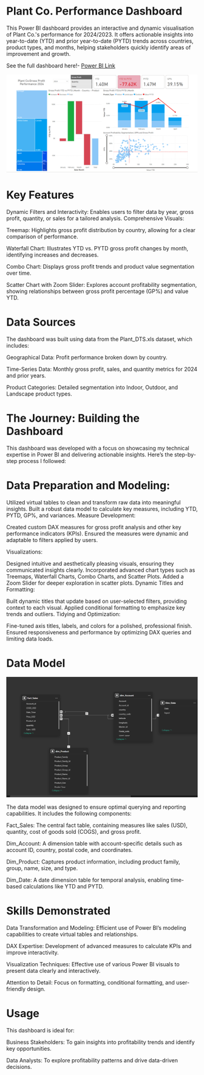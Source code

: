 # Plant Co. Performance Dashboard

This Power BI dashboard provides an interactive and dynamic visualisation of Plant Co.'s performance for 2024/2023. It offers actionable insights into year-to-date (YTD) and prior year-to-date (PYTD) trends across countries, product types, and months, helping stakeholders quickly identify areas of improvement and growth.

See the full dashboard here!- [Power BI Link](https://app.powerbi.com/view?r=eyJrIjoiMDU3NWU4ZmEtZTdlZi00NGU2LThmNzAtMDhiZjUxZjdhZDkyIiwidCI6ImFlMzg1NGFjLWE2MDYtNDQ3OS1hZWQwLTg3YmExMTYwYTQzMyJ9)

![Dashboard Screenshot](Dashboard%20Screenshot.png)

# Key Features
Dynamic Filters and Interactivity: Enables users to filter data by year, gross profit, quantity, or sales for a tailored analysis.
Comprehensive Visuals:

Treemap: Highlights gross profit distribution by country, allowing for a clear comparison of performance.

Waterfall Chart: Illustrates YTD vs. PYTD gross profit changes by month, identifying increases and decreases.

Combo Chart: Displays gross profit trends and product value segmentation over time.

Scatter Chart with Zoom Slider: Explores account profitability segmentation, showing relationships between gross profit percentage (GP%) and value YTD.

# Data Sources
The dashboard was built using data from the Plant_DTS.xls dataset, which includes:

Geographical Data: Profit performance broken down by country.

Time-Series Data: Monthly gross profit, sales, and quantity metrics for 2024 and prior years.

Product Categories: Detailed segmentation into Indoor, Outdoor, and Landscape product types.

# The Journey: Building the Dashboard
This dashboard was developed with a focus on showcasing my technical expertise in Power BI and delivering actionable insights. Here’s the step-by-step process I followed:

# Data Preparation and Modeling:

Utilized virtual tables to clean and transform raw data into meaningful insights.
Built a robust data model to calculate key measures, including YTD, PYTD, GP%, and variances.
Measure Development:

Created custom DAX measures for gross profit analysis and other key performance indicators (KPIs).
Ensured the measures were dynamic and adaptable to filters applied by users.

Visualizations:

Designed intuitive and aesthetically pleasing visuals, ensuring they communicated insights clearly.
Incorporated advanced chart types such as Treemaps, Waterfall Charts, Combo Charts, and Scatter Plots.
Added a Zoom Slider for deeper exploration in scatter plots.
Dynamic Titles and Formatting:

Built dynamic titles that update based on user-selected filters, providing context to each visual.
Applied conditional formatting to emphasize key trends and outliers.
Tidying and Optimization:

Fine-tuned axis titles, labels, and colors for a polished, professional finish.
Ensured responsiveness and performance by optimizing DAX queries and limiting data loads.

# Data Model

![Data Model](DataModel.png)

The data model was designed to ensure optimal querying and reporting capabilities. It includes the following components:

Fact_Sales: The central fact table, containing measures like sales (USD), quantity, cost of goods sold (COGS), and gross profit.

Dim_Account: A dimension table with account-specific details such as account ID, country, postal code, and coordinates.

Dim_Product: Captures product information, including product family, group, name, size, and type.

Dim_Date: A date dimension table for temporal analysis, enabling time-based calculations like YTD and PYTD.

# Skills Demonstrated
Data Transformation and Modeling: Efficient use of Power BI’s modeling capabilities to create virtual tables and relationships.

DAX Expertise: Development of advanced measures to calculate KPIs and improve interactivity.

Visualization Techniques: Effective use of various Power BI visuals to present data clearly and interactively.

Attention to Detail: Focus on formatting, conditional formatting, and user-friendly design.

# Usage
This dashboard is ideal for:

Business Stakeholders: To gain insights into profitability trends and identify key opportunities.

Data Analysts: To explore profitability patterns and drive data-driven decisions.

